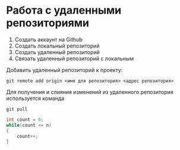 # Работа с удаленными репозиториями

1. Создать аккаунт на Github
2. Создать локальный репозиторий
3. Создать удаленный репозиторий
4. Связать удаленный репозиторий с локальным

Добавить удаленный репозиторий к проекту:

`git remote add origin <имя для репозитория> <адрес репозитория>`

Для получения и слияния изменений из удаленного репозитория используется команда
```
git pull
```

```C#
int count = 0;
while(count <= n)
{
    count++;
}
```
